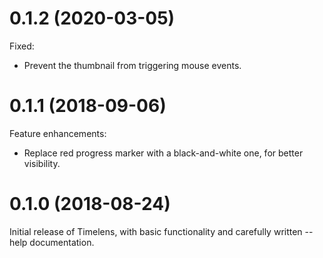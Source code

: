 # 0.1.2 (2020-03-05)

Fixed:

- Prevent the thumbnail from triggering mouse events.

# 0.1.1 (2018-09-06)

Feature enhancements:

- Replace red progress marker with a black-and-white one, for better visibility.

# 0.1.0 (2018-08-24)

Initial release of Timelens, with basic functionality and carefully written --help documentation.
